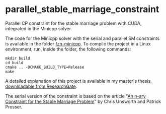 # parallel_stable_marriage_constraint
Parallel CP constraint for the stable marriage problem with CUDA, integrated in the Minicpp solver.

The code for the Minicpp solver with the serial and parallel SM constraints is available in the folder [fzn-minicpp](/fzn-minicpp/). To compile the project in a Linux environment, run, inside the folder, the following commands:
```
mkdir build
cd build
cmake .. -DCMAKE_BUILD_TYPE=Release
make
```

A detailed explanation of this project is available in my master's thesis, [downloadable from ResearchGate](https://www.researchgate.net/publication/391483879_A_GPU-based_Parallel_Propagator_fo_the_Stable_Marriage_Constraint).

The serial version of the constraint is based on the article "[An n-ary Constraint for the Stable Marriage Problem](https://arxiv.org/abs/1308.0183)" by Chris Unsworth and Patrick Prosser.
